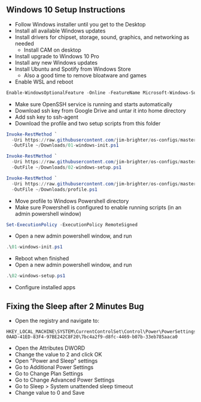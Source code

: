 ## Windows 10 Setup Instructions
- Follow Windows installer until you get to the Desktop
- Install all available Windows updates
- Install drivers for chipset, storage, sound, graphics, and networking as needed
    - Install CAM on desktop
- Install upgrade to Windows 10 Pro
- Install any new Windows updates
- Install Ubuntu and Spotify from Windows Store
    - Also a good time to remove bloatware and games
- Enable WSL and reboot
```powershell
Enable-WindowsOptionalFeature -Online -FeatureName Microsoft-Windows-Subsystem-Linux
```
- Make sure OpenSSH service is running and starts automatically
- Download ssh key from Google Drive and untar it into home directory
- Add ssh key to ssh-agent
- Download the profile and two setup scripts from this folder
```powershell
Invoke-RestMethod `
  -Uri https://raw.githubusercontent.com/jim-brighter/os-configs/master/windows/01-windows-init.ps1 `
  -OutFile ~/Downloads/01-windows-init.ps1

Invoke-RestMethod `
  -Uri https://raw.githubusercontent.com/jim-brighter/os-configs/master/windows/02-windows-setup.ps1 `
  -OutFile ~/Downloads/02-windows-setup.ps1

Invoke-RestMethod `
  -Uri https://raw.githubusercontent.com/jim-brighter/os-configs/master/windows/profile.ps1 `
  -OutFile ~/Downloads/profile.ps1
```
- Move profile to Windows Powershell directory
- Make sure Powershell is configured to enable running scripts (in an admin powershell window)
```powershell
Set-ExecutionPolicy -ExecutionPolicy RemoteSigned
```
- Open a new admin powershell window, and run
```powershell
.\01-windows-init.ps1
```
- Reboot when finished
- Open a new admin powershell window, and run
```powershell
.\02-windows-setup.ps1
```
- Configure installed apps
## Fixing the Sleep after 2 Minutes Bug
- Open the registry and navigate to:
```
HKEY_LOCAL_MACHINE\SYSTEM\CurrentControlSet\Control\Power\PowerSettings\238C9FA8-0AAD-41ED-83F4-97BE242C8F20\7bc4a2f9-d8fc-4469-b07b-33eb785aaca0
```
- Open the Attributes DWORD
- Change the value to 2 and click OK
- Open "Power and Sleep" settings
- Go to Additional Power Settings
- Go to Change Plan Settings
- Go to Change Advanced Power Settings
- Go to Sleep > System unattended sleep timeout
- Change value to 0 and Save
